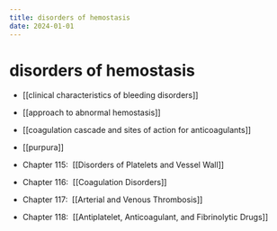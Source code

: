 ```yaml
---
title: disorders of hemostasis
date: 2024-01-01
---
```


# disorders of hemostasis

- [[clinical characteristics of bleeding disorders]]
- [[approach to abnormal hemostasis]]
- [[coagulation cascade and sites of action for anticoagulants]]
- [[purpura]]

- Chapter 115:  [[Disorders of Platelets and Vessel Wall]]
- Chapter 116:  [[Coagulation Disorders]]
- Chapter 117:  [[Arterial and Venous Thrombosis]]
- Chapter 118:  [[Antiplatelet, Anticoagulant, and Fibrinolytic Drugs]]
